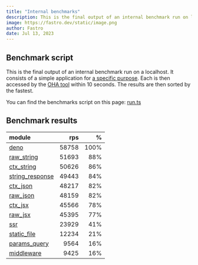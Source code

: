 ```yaml
---
title: "Internal benchmarks"
description: This is the final output of an internal benchmark run on localhost
image: https://fastro.dev/static/image.png
author: Fastro
date: Jul 13, 2023
---
```


## Benchmark script

This is the final output of an internal benchmark run on a localhost. It consists of a simple application for [a specific purpose](https://github.com/fastrodev/fastro/blob/main/deno.json). Each is then accessed by the [OHA tool](https://github.com/hatoo/oha) within 10 seconds. The results are then sorted by the fastest.

You can find the benchmarks script on this page: [run.ts](https://github.com/fastrodev/fastro/blob/main/bench/run.ts)

## Benchmark results


| module                                                                                       |   rps |    % |
| :------------------------------------------------------------------------------------------- | ----: | ---: |
| [deno](https://github.com/fastrodev/fastro/blob/main/examples/deno.ts)                       | 58758 | 100% |
| [raw_string](https://github.com/fastrodev/fastro/blob/main/examples/raw_string.ts)           | 51693 |  88% |
| [ctx_string](https://github.com/fastrodev/fastro/blob/main/examples/ctx_string.ts)           | 50626 |  86% |
| [string_response](https://github.com/fastrodev/fastro/blob/main/examples/string_response.ts) | 49443 |  84% |
| [ctx_json](https://github.com/fastrodev/fastro/blob/main/examples/ctx_json.ts)               | 48217 |  82% |
| [raw_json](https://github.com/fastrodev/fastro/blob/main/examples/raw_json.ts)               | 48159 |  82% |
| [ctx_jsx](https://github.com/fastrodev/fastro/blob/main/examples/ctx_jsx.tsx)                | 45566 |  78% |
| [raw_jsx](https://github.com/fastrodev/fastro/blob/main/examples/raw_jsx.tsx)                | 45395 |  77% |
| [ssr](https://github.com/fastrodev/fastro/blob/main/examples/ssr.ts)                         | 23929 |  41% |
| [static_file](https://github.com/fastrodev/fastro/blob/main/examples/static_file.ts)         | 12234 |  21% |
| [params_query](https://github.com/fastrodev/fastro/blob/main/examples/params_query.ts)       |  9564 |  16% |
| [middleware](https://github.com/fastrodev/fastro/blob/main/examples/middleware.ts)           |  9425 |  16% |